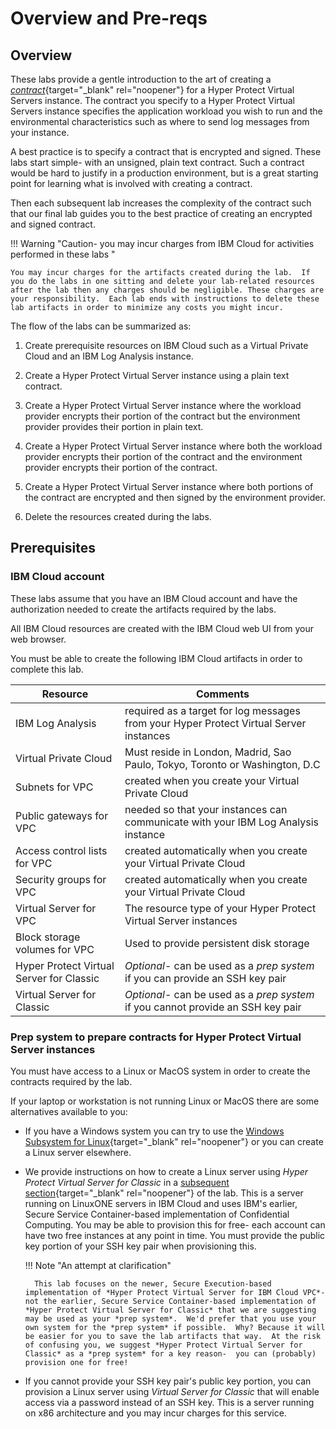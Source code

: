 # Overview and Pre-reqs

## Overview

These labs provide a gentle introduction to the art of creating a [*contract*](https://cloud.ibm.com/docs/vpc?topic=vpc-about-contract_se&interface=ui){target="_blank" rel="noopener"} for a Hyper Protect Virtual Servers instance. The contract you specify to a Hyper Protect Virtual Servers instance specifies the application workload you wish to run and the environmental characteristics such as where to send log messages from your instance.

A best practice is to specify a contract that is encrypted and signed.  These labs start simple-  with an unsigned, plain text contract.  Such a contract would be hard to justify in a production environment, but is a great starting point for learning what is involved with creating a contract.

Then each subsequent lab increases the complexity of the contract such that our final lab guides you to the best practice of creating an encrypted and signed contract.

!!! Warning "Caution- you may incur charges from IBM Cloud for activities performed in these labs "

    You may incur charges for the artifacts created during the lab.  If you do the labs in one sitting and delete your lab-related resources after the lab then any charges should be negligible. These charges are your responsibility.  Each lab ends with instructions to delete these lab artifacts in order to minimize any costs you might incur.

The flow of the labs can be summarized as:

1. Create prerequisite resources on IBM Cloud such as a Virtual Private Cloud and an IBM Log Analysis instance.

2. Create a Hyper Protect Virtual Server instance using a plain text contract.

3. Create a Hyper Protect Virtual Server instance where the workload provider encrypts their portion of the contract but the environment provider provides their portion in plain text.

4. Create a Hyper Protect Virtual Server instance where both the workload provider encrypts their portion of the contract and the environment provider encrypts their portion of the contract.

5. Create a Hyper Protect Virtual Server instance where both portions of the contract are encrypted and then signed by the environment provider.

6. Delete the resources created during the labs.


## Prerequisites

### IBM Cloud account 

These labs assume that you have an IBM Cloud account and have the authorization needed to create the artifacts required by the labs.

All IBM Cloud resources are created with the IBM Cloud web UI from your web browser.

You must be able to create the following IBM Cloud artifacts in order to complete this lab.


| Resource | Comments |
|---|---|
| IBM Log Analysis | required as a target for log messages from your Hyper Protect Virtual Server instances |
| Virtual Private Cloud | Must reside in London, Madrid, Sao Paulo, Tokyo, Toronto or Washington, D.C |
| Subnets for VPC | created when you create your Virtual Private Cloud |
| Public gateways for VPC | needed so that your instances can communicate with your IBM Log Analysis instance |
| Access control lists for VPC | created automatically when you create your Virtual Private Cloud |
| Security groups for VPC | created automatically when you create your Virtual Private Cloud |
| Virtual Server for VPC | The resource type of your Hyper Protect Virtual Server instances |
| Block storage volumes for VPC | Used to provide persistent disk storage |
| Hyper Protect Virtual Server for Classic | *Optional*- can be used as a _prep system_ if you can provide an SSH key pair |
| Virtual Server for Classic | *Optional*- can be used as a _prep system_ if you cannot provide an SSH key pair |

### Prep system to prepare contracts for Hyper Protect Virtual Server instances

You must have access to a Linux or MacOS system in order to create the contracts required by the lab.

If your laptop or workstation is not running Linux or MacOS there are some alternatives available to you:

* If you have a Windows system you can try to use the [Windows Subsystem for Linux](https://learn.microsoft.com/en-us/windows/wsl/){target="_blank" rel="noopener"} or you can create a Linux server elsewhere. 

* We provide instructions on how to create a Linux server using *Hyper Protect Virtual Server for Classic* in a [subsequent section](./prepsystem){target="_blank" rel="noopener"} of the lab. This is a server running on LinuxONE servers in IBM Cloud and uses IBM's earlier, Secure Service Container-based implementation of Confidential Computing.  You may be able to provision this for free- each account can have two free instances at any point in time. You must provide the public key portion of your SSH key pair when provisioning this. 

    !!! Note "An attempt at clarification"

        This lab focuses on the newer, Secure Execution-based implementation of *Hyper Protect Virtual Server for IBM Cloud VPC*- not the earlier, Secure Service Container-based implementation of *Hyper Protect Virtual Server for Classic* that we are suggesting may be used as your *prep system*.  We'd prefer that you use your own system for the *prep system* if possible.  Why? Because it will be easier for you to save the lab artifacts that way.  At the risk of confusing you, we suggest *Hyper Protect Virtual Server for Classic* as a *prep system* for a key reason-  you can (probably) provision one for free! 

* If you cannot provide your SSH key pair's public key portion, you can provision a Linux server using *Virtual Server for Classic* that will enable access via a password instead of an SSH key.  This is a server running on x86 architecture and you may incur charges for this service.



